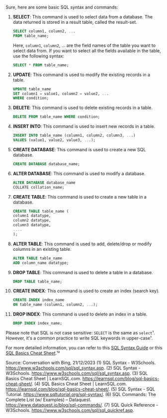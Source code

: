 Sure, here are some basic SQL syntax and commands:

1. **SELECT**: This command is used to select data from a database. The data returned is stored in a result table, called the result-set.
   ```sql
   SELECT column1, column2, ...
   FROM table_name;
   ```
   Here, `column1`, `column2`, ... are the field names of the table you want to select data from. If you want to select all the fields available in the table, use the following syntax:
   ```sql
   SELECT * FROM table_name;
   ```

2. **UPDATE**: This command is used to modify the existing records in a table.
   ```sql
   UPDATE table_name
   SET column1 = value1, column2 = value2, ...
   WHERE condition;
   ```
   
3. **DELETE**: This command is used to delete existing records in a table.
   ```sql
   DELETE FROM table_name WHERE condition;
   ```

4. **INSERT INTO**: This command is used to insert new records in a table.
   ```sql
   INSERT INTO table_name (column1, column2, column3, ...)
   VALUES (value1, value2, value3, ...);
   ```

5. **CREATE DATABASE**: This command is used to create a new SQL database.
   ```sql
   CREATE DATABASE database_name;
   ```

6. **ALTER DATABASE**: This command is used to modify a database.
   ```sql
   ALTER DATABASE database_name
   COLLATE collation_name;
   ```

7. **CREATE TABLE**: This command is used to create a new table in a database.
   ```sql
   CREATE TABLE table_name (
   column1 datatype,
   column2 datatype,
   column3 datatype,
   ....
   );
   ```

8. **ALTER TABLE**: This command is used to add, delete/drop or modify columns in an existing table.
   ```sql
   ALTER TABLE table_name
   ADD column_name datatype;
   ```

9. **DROP TABLE**: This command is used to delete a table in a database.
   ```sql
   DROP TABLE table_name;
   ```

10. **CREATE INDEX**: This command is used to create an index (search key).
    ```sql
    CREATE INDEX index_name
    ON table_name (column1, column2, ...);
    ```

11. **DROP INDEX**: This command is used to delete an index in a table.
    ```sql
    DROP INDEX index_name;
    ```

Please note that SQL is not case sensitive: `SELECT` is the same as `select`¹. However, it's a common practice to write SQL keywords in upper-case¹.

For more detailed information, you can refer to this [SQL Syntax Guide](^1^) or this [SQL Basics Cheat Sheet](^2^).¹²

Source: Conversation with Bing, 21/12/2023
(1) SQL Syntax - W3Schools. https://www.w3schools.com/sql/sql_syntax.asp.
(2) SQL Syntax - W3Schools. https://www.w3schools.com/sql/sql_syntax.asp.
(3) SQL Basics Cheat Sheet | LearnSQL.com. https://learnsql.com/blog/sql-basics-cheat-sheet/.
(4) SQL Basics Cheat Sheet | LearnSQL.com. https://learnsql.com/blog/sql-basics-cheat-sheet/.
(5) SQL Syntax - SQL Tutorial. https://www.sqltutorial.org/sql-syntax/.
(6) SQL Commands: The Complete List (w/ Examples) – Dataquest. https://www.dataquest.io/blog/sql-commands/.
(7) SQL Quick Reference - W3Schools. https://www.w3schools.com/sql/sql_quickref.asp.